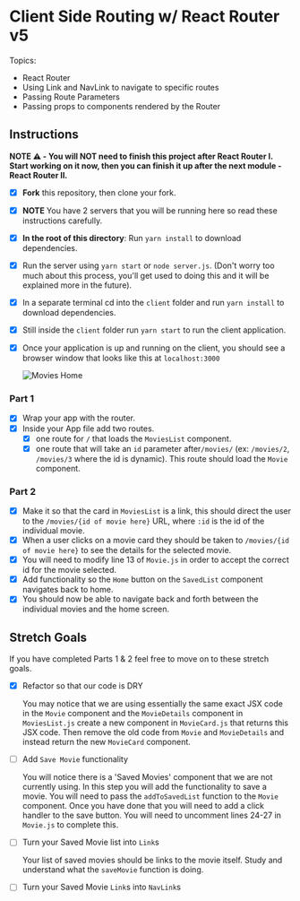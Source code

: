# Client Side Routing w/ React Router v5

Topics:

-   React Router
-   Using Link and NavLink to navigate to specific routes
-   Passing Route Parameters
-   Passing props to components rendered by the Router

## Instructions

**NOTE ⚠️ - You will NOT need to finish this project after React Router I. Start working on it now, then you can finish it up after the next module - React Router II.**

-   [x] **Fork** this repository, then clone your fork.
-   [x] **NOTE** You have 2 servers that you will be running here so read these instructions carefully.
-   [x] **In the root of this directory**: Run `yarn install` to download dependencies.
-   [x] Run the server using `yarn start` or `node server.js`. (Don't worry too much about this process, you'll get used to doing this and it will be explained more in the future).
-   [x] In a separate terminal cd into the `client` folder and run `yarn install` to download dependencies.
-   [x] Still inside the `client` folder run `yarn start` to run the client application.
-   [x] Once your application is up and running on the client, you should see a browser window that looks like this at `localhost:3000`
    
    ![Movies Home](https://ibin.co/3xhmmHVl9BKF.png)

### Part 1

-   [x] Wrap your app with the router.
-   [x] Inside your App file add two routes.
    -   [x] one route for `/` that loads the `MoviesList` component.
    -   [x] one route that will take an `id` parameter after`/movies/` (ex: `/movies/2`, `/movies/3` where the id is dynamic). This route should load the `Movie` component.

### Part 2

-   [x] Make it so that the card in `MoviesList` is a link, this should direct the user to the `/movies/{id of movie here}` URL, where `:id` is the id of the individual movie.
-   [x] When a user clicks on a movie card they should be taken to `/movies/{id of movie here}` to see the details for the selected movie.
-   [x] You will need to modify line 13 of `Movie.js` in order to accept the correct id for the movie selected.
-   [x] Add functionality so the `Home` button on the `SavedList` component navigates back to home.
-   [x] You should now be able to navigate back and forth between the individual movies and the home screen.

## Stretch Goals

If you have completed Parts 1 & 2 feel free to move on to these stretch goals.

-   [x] Refactor so that our code is DRY

    You may notice that we are using essentially the same exact JSX code in the `Movie` component and the `MovieDetails` component in `MoviesList.js` create a new component in `MovieCard.js` that returns this JSX code. Then remove the old code from `Movie` and `MovieDetails` and instead return the new `MovieCard` component.

-   [ ] Add `Save Movie` functionality

    You will notice there is a 'Saved Movies' component that we are not currently using. In this step you will add the functionality to save a movie. You will need to pass the `addToSavedList` function to the `Movie` component. Once you have done that you will need to add a click handler to the save button. You will need to uncomment lines 24-27 in `Movie.js` to complete this.

-   [ ] Turn your Saved Movie list into `Link`s

    Your list of saved movies should be links to the movie itself. Study and understand what the `saveMovie` function is doing.

-   [ ] Turn your Saved Movie `Link`s into `NavLink`s

